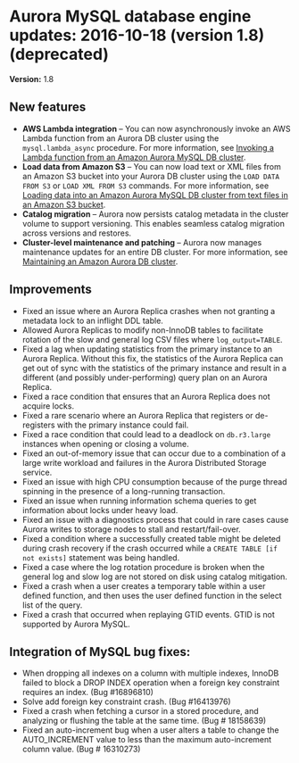 # Aurora MySQL database engine updates: 2016\-10\-18 \(version 1\.8\) \(deprecated\)<a name="AuroraMySQL.Updates.20161018"></a>

**Version:** 1\.8

## New features<a name="AuroraMySQL.Updates.20161018.New"></a>
+ **AWS Lambda integration** – You can now asynchronously invoke an AWS Lambda function from an Aurora DB cluster using the `mysql.lambda_async` procedure\. For more information, see [Invoking a Lambda function from an Amazon Aurora MySQL DB cluster](AuroraMySQL.Integrating.Lambda.md)\.
+ **Load data from Amazon S3** – You can now load text or XML files from an Amazon S3 bucket into your Aurora DB cluster using the `LOAD DATA FROM S3` or `LOAD XML FROM S3` commands\. For more information, see [Loading data into an Amazon Aurora MySQL DB cluster from text files in an Amazon S3 bucket](AuroraMySQL.Integrating.LoadFromS3.md)\.
+ **Catalog migration** – Aurora now persists catalog metadata in the cluster volume to support versioning\. This enables seamless catalog migration across versions and restores\.
+ **Cluster\-level maintenance and patching** – Aurora now manages maintenance updates for an entire DB cluster\. For more information, see [Maintaining an Amazon Aurora DB cluster](USER_UpgradeDBInstance.Maintenance.md)\.

## Improvements<a name="AuroraMySQL.Updates.20161018.Improvements"></a>
+ Fixed an issue where an Aurora Replica crashes when not granting a metadata lock to an inflight DDL table\.
+ Allowed Aurora Replicas to modify non\-InnoDB tables to facilitate rotation of the slow and general log CSV files where `log_output=TABLE`\.
+ Fixed a lag when updating statistics from the primary instance to an Aurora Replica\. Without this fix, the statistics of the Aurora Replica can get out of sync with the statistics of the primary instance and result in a different \(and possibly under\-performing\) query plan on an Aurora Replica\. 
+ Fixed a race condition that ensures that an Aurora Replica does not acquire locks\.
+ Fixed a rare scenario where an Aurora Replica that registers or de\-registers with the primary instance could fail\. 
+ Fixed a race condition that could lead to a deadlock on `db.r3.large` instances when opening or closing a volume\.
+ Fixed an out\-of\-memory issue that can occur due to a combination of a large write workload and failures in the Aurora Distributed Storage service\.
+ Fixed an issue with high CPU consumption because of the purge thread spinning in the presence of a long\-running transaction\. 
+ Fixed an issue when running information schema queries to get information about locks under heavy load\.
+ Fixed an issue with a diagnostics process that could in rare cases cause Aurora writes to storage nodes to stall and restart/fail\-over\.
+ Fixed a condition where a successfully created table might be deleted during crash recovery if the crash occurred while a `CREATE TABLE [if not exists]` statement was being handled\.
+ Fixed a case where the log rotation procedure is broken when the general log and slow log are not stored on disk using catalog mitigation\.
+ Fixed a crash when a user creates a temporary table within a user defined function, and then uses the user defined function in the select list of the query\.
+ Fixed a crash that occurred when replaying GTID events\. GTID is not supported by Aurora MySQL\.

## Integration of MySQL bug fixes:<a name="AuroraMySQL.Updates.20161018.Fixes"></a>
+ When dropping all indexes on a column with multiple indexes, InnoDB failed to block a DROP INDEX operation when a foreign key constraint requires an index\. \(Bug \#16896810\)
+ Solve add foreign key constraint crash\. \(Bug \#16413976\)
+ Fixed a crash when fetching a cursor in a stored procedure, and analyzing or flushing the table at the same time\. \(Bug \# 18158639\)
+ Fixed an auto\-increment bug when a user alters a table to change the AUTO\_INCREMENT value to less than the maximum auto\-increment column value\. \(Bug \# 16310273\)